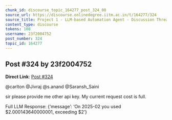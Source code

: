 ```yaml
---
chunk_id: discourse_topic_164277_post_324_00
source_url: https://discourse.onlinedegree.iitm.ac.in/t/164277/324
source_title: Project 1 - LLM-based Automation Agent - Discussion Thread [TDS Jan 2025]
content_type: discourse
tokens: 108
username: 23f2004752
post_number: 324
topic_id: 164277
---
```


## Post #324 by 23f2004752

**Direct Link**: [Post #324](https://discourse.onlinedegree.iitm.ac.in/t/164277/324)

@carlton @Jivraj @s.anand @Saransh_Saini

sir please provide me other api key. My current request cost is full.

Full LLM Response: {‘message’: ‘On 2025-02 you used $2.000143640000001, exceeding $2’}

